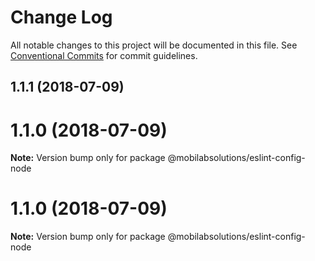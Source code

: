 # Change Log

All notable changes to this project will be documented in this file.
See [Conventional Commits](https://conventionalcommits.org) for commit guidelines.

<a name="1.1.1"></a>
## 1.1.1 (2018-07-09)



<a name="1.1.0"></a>
# 1.1.0 (2018-07-09)




**Note:** Version bump only for package @mobilabsolutions/eslint-config-node

<a name="1.1.0"></a>
# 1.1.0 (2018-07-09)




**Note:** Version bump only for package @mobilabsolutions/eslint-config-node
